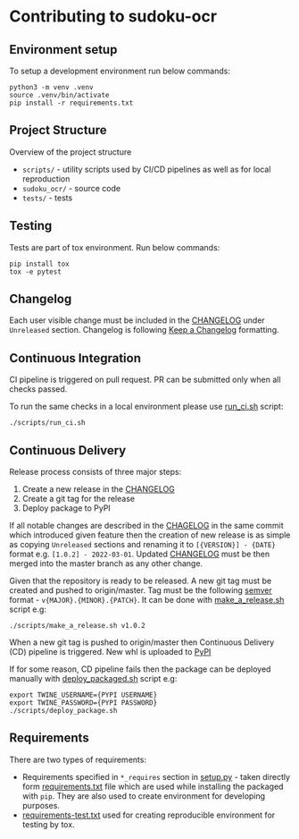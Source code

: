 # Contributing to sudoku-ocr

## Environment setup
To setup a development environment run below commands:
```
python3 -m venv .venv
source .venv/bin/activate
pip install -r requirements.txt
```

## Project Structure
Overview of the project structure
* `scripts/` - utility scripts used by CI/CD pipelines as well as for local reproduction
* `sudoku_ocr/` - source code
* `tests/` - tests

## Testing
Tests are part of tox environment. Run below commands:
```
pip install tox
tox -e pytest
```

## Changelog
Each user visible change must be included in the [CHANGELOG](./CHANGELOG.md) under `Unreleased` section.
Changelog is following [Keep a Changelog](https://keepachangelog.com) formatting.

## Continuous Integration
CI pipeline is triggered on pull request. PR can be submitted only when all checks passed.

To run the same checks in a local environment please use [run_ci.sh](./scripts/run_ci.sh) script:
```
./scripts/run_ci.sh
```

## Continuous Delivery
Release process consists of three major steps:
1. Create a new release in the [CHANGELOG](./CHANGELOG.md)
2. Create a git tag for the release
3. Deploy package to PyPI

If all notable changes are described in the [CHAGELOG](./CHANGELOG.md) in the same commit which introduced given feature then the creation of new release is as simple as copying `Unreleased` sections and renaming it to `[{VERSION}] - {DATE}` format e.g. `[1.0.2] - 2022-03-01`.
Updated [CHANGELOG](./CHANGELOG.md) must be then merged into the master branch as any other change.

Given that the repository is ready to be released. A new git tag must be created and pushed to origin/master. Tag must be the following [semver](https://semver.org/spec/v2.0.0.html) format - `v{MAJOR}.{MINOR}.{PATCH}`.
It can be done with [make_a_release.sh](./scripts/make_a_release.sh) script e.g:
```
./scripts/make_a_release.sh v1.0.2
```

When a new git tag is pushed to origin/master then Continuous Delivery (CD) pipeline is triggered. New whl is uploaded to [PyPI](https://pypi.org/project/sudoku-ocr/)

If for some reason, CD pipeline fails then the package can be deployed manually with [deploy_packaged.sh](./scripts/deploy_package.sh) script e.g:
```
export TWINE_USERNAME={PYPI USERNAME}
export TWINE_PASSWORD={PYPI PASSWORD}
./scripts/deploy_package.sh
```

## Requirements
There are two types of requirements:
* Requirements specified in `*_requires` section in [setup.py](./setup.py) - taken directly form [requirements.txt](./requirements.txt) file which are used while installing the packaged with `pip`. They are also used to create environment for developing purposes.
* [requirements-test.txt](./requirements-test.txt) used for creating reproducible environment for testing by tox.